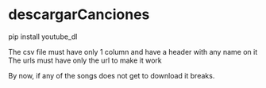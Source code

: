 # descargarCanciones

pip install youtube_dl

The csv file must have only 1 column and have a header with any name on it
The urls must have only the url to make it work

By now, if any of the songs does not get to download it breaks.
